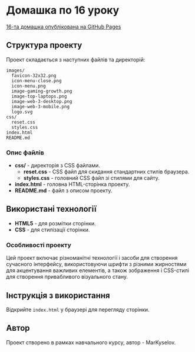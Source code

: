 
# Домашка по 16 уроку
[16-та домашка опублікована на GitHub Pages]([lessons-practic/22stats-preview-card-component-main/README-template.md](https://markyselov.github.io/news-homepage/))

## Структура проекту

Проект складається з наступних файлів та директорій:

```
images/
  favicon-32x32.png
  icon-menu-close.png
  icon-menu.png
  image-gaming-growth.png
  image-top-laptops.png
  image-web-3-desktop.png
  image-web-3-mobile.png
  logo.svg
css/
  reset.css
  styles.css
index.html
README.md
```

### Опис файлів
- **css/** - директорія з CSS файлами.
  - **reset.css** - CSS файл для скидання стандартних стилів браузера.
  - **styles.css** - головний CSS файл зі стилями для сайту.
- **index.html** - головна HTML-сторінка проекту.
- **README.md** - файл з описом проекту.

## Використані технології

- **HTML5** - для розмітки сторінки.
- **CSS** - для стилізації сторінки.

### Особливості проекту

Цей проект включає різноманітні технології і засоби для створення сучасного інтерфейсу, використовуючи шрифти з різними жирностями для акцентування важливих елементів, а також зображення і CSS-стилі для створення привабливого візуального стану.


## Інструкція з використання

Відкрийте `index.html` у браузері для перегляду сторінки.

## Автор
Проект створено в рамках навчального курсу, автор - MarKyselov.
